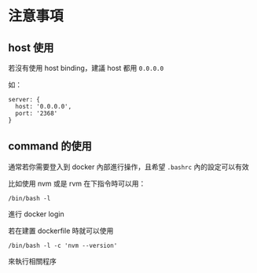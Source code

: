 注意事項
========

host 使用
---------

若沒有使用 host binding，建議 host 都用 `0.0.0.0`

如：

```
server: {
  host: '0.0.0.0',
  port: '2368'
}
```

command 的使用
--------------

通常若你需要登入到 docker 內部進行操作，且希望 `.bashrc` 內的設定可以有效

比如使用 nvm 或是 rvm 在下指令時可以用：

```
/bin/bash -l
```

進行 docker login

若在建置 dockerfile 時就可以使用

```
/bin/bash -l -c 'nvm --version'
```

來執行相關程序
